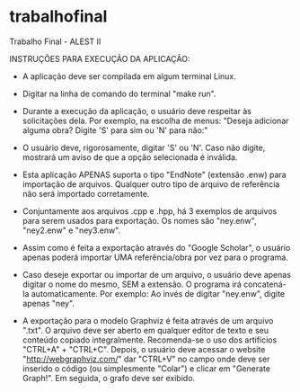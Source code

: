 # trabalhofinal
Trabalho Final - ALEST II

INSTRUÇÕES PARA EXECUÇÃO DA APLICAÇÃO:

- A aplicação deve ser compilada em algum terminal Linux.

- Digitar na linha de comando do terminal "make run".

- Durante a execução da aplicação, o usuário deve respeitar às solicitações dela. Por exemplo, na escolha de menus:
              "Deseja adicionar alguma obra? Digite 'S' para sim ou 'N' para não:"

- O usuário deve, rigorosamente, digitar 'S' ou 'N'. Caso não digite, mostrará um aviso de que a opção selecionada é inválida.

- Esta aplicação APENAS suporta o tipo "EndNote" (extensão .enw) para importação de arquivos. Qualquer outro tipo de arquivo de referência não será importado corretamente.

- Conjuntamente aos arquivos .cpp e .hpp, há 3 exemplos de arquivos para serem usados para exportação. Os nomes são "ney.enw", "ney2.enw" e "ney3.enw".

- Assim como é feita a exportação através do "Google Scholar", o usuário apenas poderá importar UMA referência/obra por vez para o programa.

- Caso deseje exportar ou importar de um arquivo, o usuário deve apenas digitar o nome do mesmo, SEM a extensão. O programa irá concatená-la automaticamente. Por exemplo:
                              Ao invés de digitar "ney.enw", digite apenas "ney". 

- A exportação para o modelo Graphviz é feita através de um arquivo ".txt". O arquivo deve ser aberto em qualquer editor de texto e seu conteúdo copiado integralmente. Recomenda-se o uso dos artifícios "CTRL+A" + "CTRL+C". Depois, o usuário deve acessar o website "http://webgraphviz.com/" dar "CTRL+V" no campo onde deve ser inserido o código (ou simplesmente "Colar") e clicar em "Generate Graph!". Em seguida, o grafo deve ser exibido.
